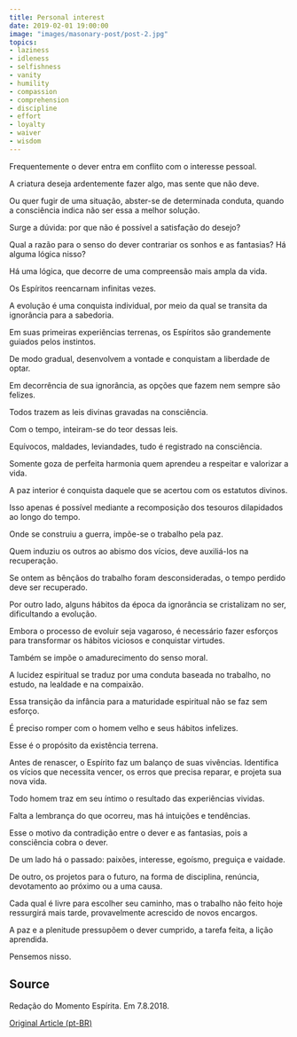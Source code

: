 ```yaml
---
title: Personal interest
date: 2019-02-01 19:00:00
image: "images/masonary-post/post-2.jpg"
topics: 
- laziness
- idleness
- selfishness
- vanity
- humility
- compassion
- comprehension
- discipline
- effort
- loyalty
- waiver
- wisdom
---
```



Frequentemente o dever entra em conflito com o interesse pessoal.

A criatura deseja ardentemente fazer algo, mas sente que não deve.

Ou quer fugir de uma situação, abster-se de determinada conduta, quando a
consciência indica não ser essa a melhor solução.

Surge a dúvida: por que não é possível a satisfação do desejo?

Qual a razão para o senso do dever contrariar os sonhos e as fantasias? Há
alguma lógica nisso?

Há uma lógica, que decorre de uma compreensão mais ampla da vida.

Os Espíritos reencarnam infinitas vezes.

A evolução é uma conquista individual, por meio da qual se transita da
ignorância para a sabedoria.

Em suas primeiras experiências terrenas, os Espíritos são grandemente guiados
pelos instintos.

De modo gradual, desenvolvem a vontade e conquistam a liberdade de optar.

Em decorrência de sua ignorância, as opções que fazem nem sempre são felizes.

Todos trazem as leis divinas gravadas na consciência.

Com o tempo, inteiram-se do teor dessas leis.

Equívocos, maldades, leviandades, tudo é registrado na consciência.

Somente goza de perfeita harmonia quem aprendeu a respeitar e valorizar a vida.

A paz interior é conquista daquele que se acertou com os estatutos divinos.

Isso apenas é possível mediante a recomposição dos tesouros dilapidados ao
longo do tempo.

Onde se construiu a guerra, impõe-se o trabalho pela paz.

Quem induziu os outros ao abismo dos vícios, deve auxiliá-los na recuperação.

Se ontem as bênçãos do trabalho foram desconsideradas, o tempo perdido deve ser
recuperado.

Por outro lado, alguns hábitos da época da ignorância se cristalizam no ser,
dificultando a evolução.

Embora o processo de evoluir seja vagaroso, é necessário fazer esforços para
transformar os hábitos viciosos e conquistar virtudes.

Também se impõe o amadurecimento do senso moral.

A lucidez espiritual se traduz por uma conduta baseada no trabalho, no estudo,
na lealdade e na compaixão.

Essa transição da infância para a maturidade espiritual não se faz sem esforço.

É preciso romper com o homem velho e seus hábitos infelizes.

Esse é o propósito da existência terrena.

Antes de renascer, o Espírito faz um balanço de suas vivências. Identifica os
vícios que necessita vencer, os erros que precisa reparar, e projeta sua nova
vida.

Todo homem traz em seu íntimo o resultado das experiências vividas.

Falta a lembrança do que ocorreu, mas há intuições e tendências.

Esse o motivo da contradição entre o dever e as fantasias, pois a consciência
cobra o dever.

De um lado há o passado: paixões, interesse, egoísmo, preguiça e vaidade.

De outro, os projetos para o futuro, na forma de disciplina, renúncia,
devotamento ao próximo ou a uma causa.

Cada qual é livre para escolher seu caminho, mas o trabalho não feito hoje
ressurgirá mais tarde, provavelmente acrescido de novos encargos.

A paz e a plenitude pressupõem o dever cumprido, a tarefa feita, a lição
aprendida.

Pensemos nisso.

## Source
Redação do Momento Espírita.
Em 7.8.2018.

[Original Article (pt-BR)](http://momento.com.br/pt/ler_texto.php?id=5471)
